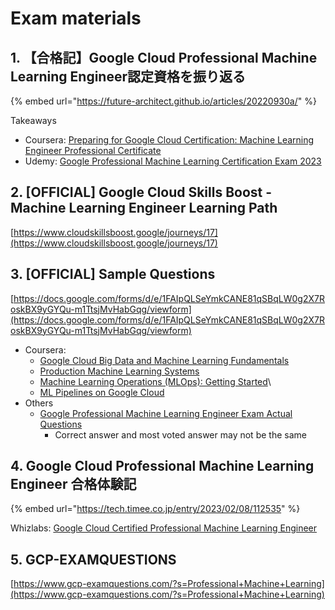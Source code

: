 # Exam materials

## 1. 【合格記】Google Cloud Professional Machine Learning Engineer認定資格を振り返る

{% embed url="https://future-architect.github.io/articles/20220930a/" %}

Takeaways

* Coursera: [Preparing for Google Cloud Certification: Machine Learning Engineer Professional Certificate](https://www.coursera.org/professional-certificates/preparing-for-google-cloud-machine-learning-engineer-professional-certificate)
* Udemy: [Google Professional Machine Learning Certification Exam 2023](https://www.udemy.com/course/google-professional-machine-learning-certification-exam-2023/)



## 2. \[OFFICIAL] Google Cloud Skills Boost - Machine Learning Engineer Learning Path

[https://www.cloudskillsboost.google/journeys/17](https://www.cloudskillsboost.google/journeys/17)



## 3. \[OFFICIAL] Sample Questions

[https://docs.google.com/forms/d/e/1FAIpQLSeYmkCANE81qSBqLW0g2X7RoskBX9yGYQu-m1TtsjMvHabGqg/viewform](https://docs.google.com/forms/d/e/1FAIpQLSeYmkCANE81qSBqLW0g2X7RoskBX9yGYQu-m1TtsjMvHabGqg/viewform)

* Coursera:&#x20;
  * [Google Cloud Big Data and Machine Learning Fundamentals](https://www.coursera.org/learn/gcp-big-data-ml-fundamentals?specialization=preparing-for-google-cloud-machine-learning-engineer-professional-certificate)
  * [Production Machine Learning Systems](https://www.coursera.org/learn/gcp-production-ml-systems?specialization=preparing-for-google-cloud-machine-learning-engineer-professional-certificate)
  * [Machine Learning Operations (MLOps): Getting Started](https://www.coursera.org/learn/mlops-fundamentals?specialization=preparing-for-google-cloud-machine-learning-engineer-professional-certificate)\\
  * [ML Pipelines on Google Cloud](https://www.coursera.org/learn/ml-pipelines-google-cloud?specialization=preparing-for-google-cloud-machine-learning-engineer-professional-certificate)
* Others
  * [Google Professional Machine Learning Engineer Exam Actual Questions](https://www.examtopics.com/exams/google/professional-machine-learning-engineer/view/)
    * Correct answer and most voted answer may not be the same



## 4. Google Cloud Professional Machine Learning Engineer 合格体験記

{% embed url="https://tech.timee.co.jp/entry/2023/02/08/112535" %}

Whizlabs: [Google Cloud Certified Professional Machine Learning Engineer](https://www.whizlabs.com/learn/course/professional-machine-learning-engineer/394/pt)



## 5. GCP-EXAMQUESTIONS

[https://www.gcp-examquestions.com/?s=Professional+Machine+Learning](https://www.gcp-examquestions.com/?s=Professional+Machine+Learning)









